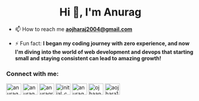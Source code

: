 <h1 align="center">Hi 👋, I'm Anurag</h1>

- 📫 How to reach me **aojharaj2004@gmail.com**

- ⚡ Fun fact: **I began my coding journey with zero experience, and now I'm diving into the world of web development and devops that starting small and staying consistent can lead to amazing growth!**

<h3 align="left">Connect with me:</h3>
<p align="left">
<a href="https://twitter.com/anuragojha8355" target="blank"><img align="center" src="https://raw.githubusercontent.com/rahuldkjain/github-profile-readme-generator/master/src/images/icons/Social/twitter.svg" alt="anuragojha8355" height="30" width="40" /></a>
<a href="https://linkedin.com/in/anuragojha2004" target="blank"><img align="center" src="https://raw.githubusercontent.com/rahuldkjain/github-profile-readme-generator/master/src/images/icons/Social/linked-in-alt.svg" alt="anuragojha2004" height="30" width="40" /></a>
<a href="https://kaggle.com/anuragraj2004" target="blank"><img align="center" src="https://raw.githubusercontent.com/rahuldkjain/github-profile-readme-generator/master/src/images/icons/Social/kaggle.svg" alt="anuragraj2004" height="30" width="40" /></a>
<a href="https://instagram.com/initial_coder" target="blank"><img align="center" src="https://raw.githubusercontent.com/rahuldkjain/github-profile-readme-generator/master/src/images/icons/Social/instagram.svg" alt="initial_coder" height="30" width="40" /></a>
<a href="https://codeforces.com/profile/anuragojha2004" target="blank"><img align="center" src="https://raw.githubusercontent.com/rahuldkjain/github-profile-readme-generator/master/src/images/icons/Social/codeforces.svg" alt="anuragojha2004" height="30" width="40" /></a>
<a href="https://www.leetcode.com/ojhaanurag_2004" target="blank"><img align="center" src="https://raw.githubusercontent.com/rahuldkjain/github-profile-readme-generator/master/src/images/icons/Social/leet-code.svg" alt="ojhaanurag_2004" height="30" width="40" /></a>
<a href="https://auth.geeksforgeeks.org/user/aojhara1zu4" target="blank"><img align="center" src="https://raw.githubusercontent.com/rahuldkjain/github-profile-readme-generator/master/src/images/icons/Social/geeks-for-geeks.svg" alt="aojhara1zu4" height="30" width="40" /></a>
</p>
